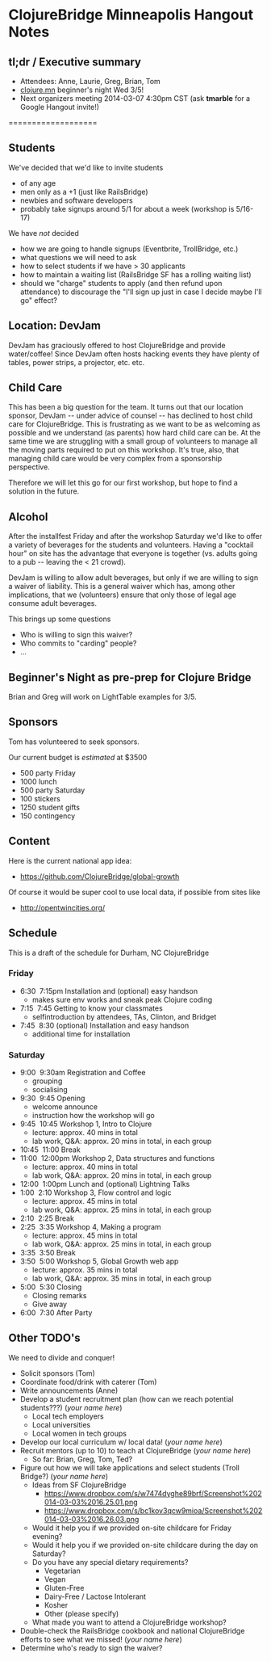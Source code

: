 # ClojureBridge Minneapolis Hangout Notes

## tl;dr / Executive summary

* Attendees: Anne, Laurie, Greg, Brian, Tom
* [clojure.mn](http://clojure.mn) beginner's night Wed 3/5!
* Next organizers meeting 2014-03-07 4:30pm CST (ask **tmarble** for a Google Hangout invite!)


===================

## Students

We've decided that we'd like to invite students
* of any age
* men only as a +1 (just like RailsBridge)
* newbies and software developers
* probably take signups around 5/1 for about a week (workshop is 5/16-17)

We have *not* decided
* how we are going to handle signups (Eventbrite, TrollBridge, etc.)
* what questions we will need to ask
* how to select students if we have > 30 applicants
* how to maintain a waiting list (RailsBridge SF has a rolling waiting list)
* should we "charge" students to apply (and then refund upon attendance) to discourage the "I'll sign up just in case I decide maybe I'll go" effect?

## Location: DevJam

DevJam has graciously offered to host ClojureBridge
and provide water/coffee! Since DevJam often hosts
hacking events they have plenty of tables, power strips,
a projector, etc. etc.


## Child Care

This has been a big question for the team. It turns out that
our location sponsor, DevJam -- under advice of counsel --
has declined to host child care for ClojureBridge.
This is frustrating as we want to be as welcoming as
possible and we understand (as parents) how hard
child care can be.  At the same time we are struggling
with a small group of volunteers to manage all the moving
parts required to put on this workshop. It's true, also,
that managing child care would be very complex from a
sponsorship perspective.

Therefore we will let this go for our first workshop, but
hope to find a solution in the future.


## Alcohol

After the installfest Friday and after the workshop
Saturday we'd like to offer a variety of beverages
for the students and volunteers. Having a "cocktail hour"
on site has the advantage that everyone is together
(vs. adults going to a pub -- leaving the < 21 crowd).

DevJam is willing to allow adult beverages, but
only if we are willing to sign a waiver of liability.
This is a general waiver which has, among other implications,
that we (volunteers) ensure that only those of legal
age consume adult beverages.

This brings up some questions
* Who is willing to sign this waiver?
* Who commits to "carding" people?
* ...


## Beginner's Night as pre-prep for Clojure Bridge

Brian and Greg will work on LightTable examples for 3/5.


## Sponsors

Tom has volunteered to seek sponsors.

Our current budget is *estimated* at $3500
*  500 party Friday
* 1000 lunch
*  500 party Saturday
*  100 stickers
* 1250 student gifts
*  150 contingency

## Content

Here is the current national app idea:
* https://github.com/ClojureBridge/global-growth

Of course it would be super cool to use local data, if possible from sites like
* http://opentwincities.org/

## Schedule

This is a draft of the schedule for Durham, NC ClojureBridge

### Friday
* 6:30 ­ 7:15pm Installation and (optional) easy hands­on
  * makes sure env works and sneak peak Clojure coding
* 7:15 ­ 7:45 Getting to know your classmates
  * self­introduction by attendees, TAs, Clinton, and Bridget
* 7:45 ­ 8:30 (optional) Installation and easy hands­on
  * additional time for installation

### Saturday
* 9:00 ­ 9:30am Registration and Coffee
  * grouping
  * socialising
* 9:30 ­ 9:45 Opening
  * welcome announce
  * instruction how the workshop will go
* 9:45 ­ 10:45 Workshop 1,  Intro to Clojure
  * lecture: approx. 40 mins in total
  * lab work, Q&A: approx. 20 mins in total, in each group
* 10:45 ­ 11:00 Break
* 11:00 ­ 12:00pm Workshop 2, Data structures and functions
  * lecture: approx. 40 mins in total
  * lab work, Q&A: approx. 20 mins in total, in each group
* 12:00 ­ 1:00pm Lunch and (optional) Lightning Talks
* 1:00 ­ 2:10 Workshop 3, Flow control and logic
  * lecture: approx. 45 mins in total
  * lab work, Q&A: approx. 25 mins in total, in each group
* 2:10 ­ 2:25 Break
* 2:25 ­ 3:35 Workshop 4, Making a program
  * lecture: approx. 45 mins in total
  * lab work, Q&A: approx. 25 mins in total, in each group
* 3:35 ­ 3:50 Break
* 3:50 ­ 5:00 Workshop 5, Global Growth web app
  * lecture: approx. 35 mins in total
  * lab work, Q&A: approx. 35 mins in total, in each group
* 5:00 ­ 5:30 Closing
   * Closing remarks
   * Give away
* 6:00 ­ 7:30 After Party


## Other TODO's

We need to divide and conquer!

* Solicit sponsors (Tom)
* Coordinate food/drink with caterer (Tom)
* Write announcements (Anne)
* Develop a student recruitment plan (how can we reach potential students???) (*your name here*)
  * Local tech employers
  * Local universities
  * Local women in tech groups
* Develop our local curriculum w/ local data! (*your name here*)
* Recruit mentors (up to 10) to teach at ClojureBridge (*your name here*)
  * So far: Brian, Greg, Tom, Ted?
* Figure out how we will take applications and select students (Troll Bridge?) (*your name here*)
  * Ideas from SF ClojureBridge
    * https://www.dropbox.com/s/w7474dyghe89brf/Screenshot%202014-03-03%2016.25.01.png
    * https://www.dropbox.com/s/bc1kov3qcw9mioa/Screenshot%202014-03-03%2016.26.03.png
  * Would it help you if we provided on-site childcare for Friday evening?
  * Would it help you if we provided on-site childcare during the day on Saturday?
  * Do you have any special dietary requirements?
    * Vegetarian
    * Vegan
    * Gluten-Free
    * Dairy-Free / Lactose Intolerant
    * Kosher
    * Other (please specify)
  * What made you want to attend a ClojureBridge workshop?
* Double-check the RailsBridge cookbook and national ClojureBridge efforts to see what we missed! (*your name here*)
* Determine who's ready to sign the waiver?
